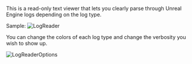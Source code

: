 This is a read-only text viewer that lets you clearly parse through Unreal Engine logs depending on the log type. 

Sample:
![LogReader](https://github.com/user-attachments/assets/719c8741-4800-4596-8346-c8ae38169827)


You can change the colors of each log type and change the verbosity you wish to show up. 

![LogReaderOptions](https://github.com/user-attachments/assets/ad44c4a1-8924-4e07-8cf1-41ae6e586ac4)
